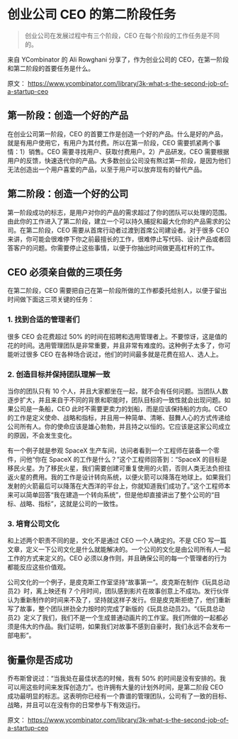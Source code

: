 # 创业公司 CEO 的第二阶段任务

> 创业公司在发展过程中有三个阶段，CEO 在每个阶段的工作任务是不同的。

来自 YCombinator 的 Ali Rowghani 分享了，作为创业公司的 CEO，在第一阶段和第二阶段的首要任务是什么。

原文： https://www.ycombinator.com/library/3k-what-s-the-second-job-of-a-startup-ceo

## 第一阶段：创造一个好的产品

在创业公司第一阶段，CEO 的首要工作是创造一个好的产品。什么是好的产品，就是有用户使用它，有用户为其付费。所以在第一阶段，CEO 需要抓紧两个事情：1）销售。CEO 需要寻找用户、获取付费用户。2）产品研发。CEO 需要根据用户的反馈，快速迭代你的产品。大多数创业公司没有熬过第一阶段，是因为他们无法创造出一个用户喜爱的产品，以至于用户可以放弃现有的替代产品。

## 第二阶段：创造一个好的公司

第一阶段成功的标志，是用户对你的产品的需求超过了你的团队可以处理的范围。由此你的工作进入了第二阶段，建立一个可以持久捕捉和最大化你的产品需求的公司。在第二阶段，CEO 需要从首席行动者过渡到首席公司建设者。对于很多 CEO 来讲，你可能会很难停下你之前最擅长的工作，很难停止写代码、设计产品或者回答客户的问题。你需要停止这些事情，以便于你抽出时间做更高杠杆的工作。

## CEO 必须亲自做的三项任务

在第二阶段，CEO 需要把自己在第一阶段所做的工作都委托给别人，以便于留出时间做下面这三项关键的任务：

### 1. 找到合适的管理者们

很多 CEO 会花费超过 50% 的时间在招聘和选用管理者上。不要惊讶，这是值的花的时间。选用管理团队是非常重要，并且非常有难度的。这种例子太多了，你可能听过很多 CEO 在各种场合说过，他们的时间最多就是花费在招人、选人上。

### 2. 创造目标并保持团队理解一致

当你的团队只有 10 个人，并且大家都坐在一起，就不会有任何问题。当团队人数逐步扩大，并且来自于不同的背景和职能时，团队目标的一致性就会出现问题。如果公司是一条船，CEO 此时不需要更卖力的划船，而是应该保持船的方向。CEO 的工作是定义使命、战略和指标，并且用一种简单、清晰、鼓舞人心的方式传递给公司所有人。你的使命应该是雄心勃勃，并且持之以恒的。它应该是这家公司成立的原因，不会发生变化。

有一个例子就是参观 SpaceX 生产车间，访问者看到一个工程师在装备一个零件，问他“你在 SpaceX 的工作是什么？”这个工程师回答到：“SpaceX 的目标是移民火星。为了移民火星，我们需要创建可重复使用的火箭，否则人类无法负担往返火星的费用。我的工作是设计转向系统，以便火箭可以降落在地球上。如果我们发射的火箭最后可以降落在大西洋的平台上，你就知道我们成功了。”这个工程师本来可以简单回答“我在建造一个转向系统”，但是他却直接讲出了整个公司的“目标、战略、指标”，这就是公司的一致性。

### 3. 培育公司文化

和上述两个职责不同的是，文化不是通过 CEO 一个人确定的。不是 CEO 写一篇文章，定义一下公司文化是什么就能解决的。一个公司的文化是由公司所有人一起工作的方式来定义的。CEO 必须以身作则，并且确保公司的每一个管理者的行为都能反应这些价值观。

公司文化的一个例子，是皮克斯工作室坚持“故事第一”。皮克斯在制作《玩具总动员2》时，离上映还有 7 个月时间，团队感到影片在故事创意上不成功。发行伙伴认为重新制作的时间来不及了，坚持就这样子发行。但是皮克斯拒绝了，他们重新写了故事，整个团队拼劲全力按时的完成了新版的《玩具总动员2》。“《玩具总动员2》定义了我们，我们不是一个生成普通动画片的工作室。我们所做的一起都必须是伟大的作品。我们证明，如果我们对故事不感到自豪时，我们永远不会发布一部电影”。

## 衡量你是否成功

乔布斯曾说过：“当我处在最佳状态的时候，我有 50% 的时间是没有安排的。我可以用这些时间来发挥创造力”。也许拥有大量的计划外时间，是第二阶段 CEO 成功最明显的标志。这表明你已经有一个靠谱的管理团队，公司有了一致的目标、战略，并且可以在没有你的日常参与下有效运行。

原文： https://www.ycombinator.com/library/3k-what-s-the-second-job-of-a-startup-ceo
